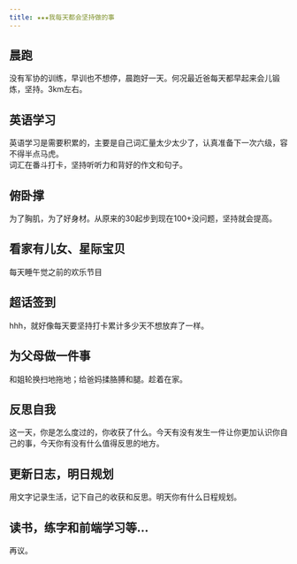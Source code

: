 ```yaml
---
title: ★★★我每天都会坚持做的事
---
```

## 晨跑
没有军协的训练，早训也不想停，晨跑好一天。何况最近爸每天都早起来会儿锻炼，坚持。3km左右。
## 英语学习
英语学习是需要积累的，主要是自己词汇量太少太少了，认真准备下一次六级，容不得半点马虎。  
词汇在番斗打卡，坚持听听力和背好的作文和句子。
## 俯卧撑
为了胸肌，为了好身材。从原来的30起步到现在100+没问题，坚持就会提高。
## 看家有儿女、星际宝贝
每天睡午觉之前的欢乐节目
## 超话签到
hhh，就好像每天要坚持打卡累计多少天不想放弃了一样。
## 为父母做一件事
和姐轮换扫地拖地；给爸妈揉胳膊和腿。趁着在家。
## 反思自我
这一天，你是怎么度过的，你收获了什么。今天有没有发生一件让你更加认识你自己的事，今天你有没有什么值得反思的地方。
## 更新日志，明日规划
用文字记录生活，记下自己的收获和反思。明天你有什么日程规划。
## 读书，练字和前端学习等...
再议。
